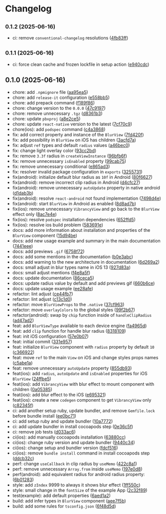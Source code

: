 # Changelog

## <small>0.1.2 (2025-06-16)</small>

* ci: remove `conventional-changelog` resolutions ([4fb83ff](https://github.com/DanielAraldi/react-native-blur-view/commit/4fb83ff))

## <small>0.1.1 (2025-06-16)</small>

* ci: force clean cache and frozen lockfile in setup action ([e940cdc](https://github.com/DanielAraldi/react-native-blur-view/commit/e940cdc))

## 0.1.0 (2025-06-16)

* chore: add `.npmignore` file ([aa95ea5](https://github.com/DanielAraldi/react-native-blur-view/commit/aa95ea5))
* chore: add `release-it` configuration ([e558bb5](https://github.com/DanielAraldi/react-native-blur-view/commit/e558bb5))
* chore: add prepack command ([f189f86](https://github.com/DanielAraldi/react-native-blur-view/commit/f189f86))
* chore: change version to the `0.0.0` ([47c9197](https://github.com/DanielAraldi/react-native-blur-view/commit/47c9197))
* chore: remove unnecessary `.tgz` ([d8361b3](https://github.com/DanielAraldi/react-native-blur-view/commit/d8361b3))
* chore: update `pbxproj` ([a8e2ce5](https://github.com/DanielAraldi/react-native-blur-view/commit/a8e2ce5))
* chore: update `react-native` version to the latest ([7cf70c9](https://github.com/DanielAraldi/react-native-blur-view/commit/7cf70c9))
* chore(ios): add `podspec` command ([c4a3868](https://github.com/DanielAraldi/react-native-blur-view/commit/c4a3868))
* fix: add correct property and instance of the `BlurView` ([7fd420f](https://github.com/DanielAraldi/react-native-blur-view/commit/7fd420f))
* fix: add possibility in `BlurView` on iOS has children ([3acfd7a](https://github.com/DanielAraldi/react-native-blur-view/commit/3acfd7a))
* fix: adjust `ref` types and default `radius` values ([a46bec0](https://github.com/DanielAraldi/react-native-blur-view/commit/a46bec0))
* fix: change light overlay color ([93cc2bd](https://github.com/DanielAraldi/react-native-blur-view/commit/93cc2bd))
* fix: remove `3.3f` radius in `createViewInstance` ([96bfb6f](https://github.com/DanielAraldi/react-native-blur-view/commit/96bfb6f))
* fix: remove unnecessary `isEnabled` property ([99cab75](https://github.com/DanielAraldi/react-native-blur-view/commit/99cab75))
* fix: remove unnecessary conditional ([e865ad3](https://github.com/DanielAraldi/react-native-blur-view/commit/e865ad3))
* fix: resolver invalid package configuration in `exports` ([3255731](https://github.com/DanielAraldi/react-native-blur-view/commit/3255731))
* fix(android): initialize default blur radius as `10f` in Android ([80f6627](https://github.com/DanielAraldi/react-native-blur-view/commit/80f6627))
* fix(android): remove incorrect clip radius in Android ([d4cfc27](https://github.com/DanielAraldi/react-native-blur-view/commit/d4cfc27))
* fix(android): remove unnecessary `autoUpdate` property in native android ([d1dab3b](https://github.com/DanielAraldi/react-native-blur-view/commit/d1dab3b))
* fix(android): resolve `react-android` not found implementation ([7498d4e](https://github.com/DanielAraldi/react-native-blur-view/commit/7498d4e))
* fix(android): start `BlurView` in Android as enabled ([8d8ad7b](https://github.com/DanielAraldi/react-native-blur-view/commit/8d8ad7b))
* fix(ios): remove unnecessary `VibrancyView` and go back to the `BlurView` effect only ([8ac7e4e](https://github.com/DanielAraldi/react-native-blur-view/commit/8ac7e4e))
* fix(ios): resolve `podspec` installation dependencies ([652ffd5](https://github.com/DanielAraldi/react-native-blur-view/commit/652ffd5))
* fix(ios): resolve ios build problem ([583691e](https://github.com/DanielAraldi/react-native-blur-view/commit/583691e))
* docs: add more information about installation and properties of the `BlurView` component ([15d94be](https://github.com/DanielAraldi/react-native-blur-view/commit/15d94be))
* docs: add new usage example and summary in the main documentation ([7441eee](https://github.com/DanielAraldi/react-native-blur-view/commit/7441eee))
* docs: add previews `.gif` ([6758f72](https://github.com/DanielAraldi/react-native-blur-view/commit/6758f72))
* docs: add some mentions in the documentation ([b0e3abc](https://github.com/DanielAraldi/react-native-blur-view/commit/b0e3abc))
* docs: add warning to the new architecture in documentation ([6d269a2](https://github.com/DanielAraldi/react-native-blur-view/commit/6d269a2))
* docs: small adjust in blur types name in iOS 13 ([927d83a](https://github.com/DanielAraldi/react-native-blur-view/commit/927d83a))
* docs: small adjust mentions ([f4e8a5f](https://github.com/DanielAraldi/react-native-blur-view/commit/f4e8a5f))
* docs: update documentation ([86ceca5](https://github.com/DanielAraldi/react-native-blur-view/commit/86ceca5))
* docs: update radius value by default and add previews gif ([660b6ce](https://github.com/DanielAraldi/react-native-blur-view/commit/660b6ce))
* docs: update usage example ([ee28afe](https://github.com/DanielAraldi/react-native-blur-view/commit/ee28afe))
* refactor: lint adjust ([ce44fb7](https://github.com/DanielAraldi/react-native-blur-view/commit/ce44fb7))
* refactor: lint adjust ([c13c1d0](https://github.com/DanielAraldi/react-native-blur-view/commit/c13c1d0))
* refactor: move `BlurViewProps` to the `.native` ([37cf963](https://github.com/DanielAraldi/react-native-blur-view/commit/37cf963))
* refactor: move `overlayColors` to the global styles ([99f2b67](https://github.com/DanielAraldi/react-native-blur-view/commit/99f2b67))
* refactor(android): swap by `chip` function inside of `handleClipRadius` ([ad47ad2](https://github.com/DanielAraldi/react-native-blur-view/commit/ad47ad2))
* feat: add `BlurViewType` available to each device engine ([fa4965d](https://github.com/DanielAraldi/react-native-blur-view/commit/fa4965d))
* feat: add `clip` function for handle blur radius ([8318109](https://github.com/DanielAraldi/react-native-blur-view/commit/8318109))
* feat: init iOS configuration ([57e0b07](https://github.com/DanielAraldi/react-native-blur-view/commit/57e0b07))
* feat: initial commit ([331e957](https://github.com/DanielAraldi/react-native-blur-view/commit/331e957))
* feat: initialize `BlurView` component with `radius` property by default `10` ([c366922](https://github.com/DanielAraldi/react-native-blur-view/commit/c366922))
* feat: move `ref` to the main `View` on iOS and change styles props names ([c5abe1a](https://github.com/DanielAraldi/react-native-blur-view/commit/c5abe1a))
* feat: remove unnecessary `autoUpdate` property ([855db93](https://github.com/DanielAraldi/react-native-blur-view/commit/855db93))
* feat(ios): add `radius`, `autoUpdate` and `isEnabled` properties for iOS `BlurView` ([24ffbe5](https://github.com/DanielAraldi/react-native-blur-view/commit/24ffbe5))
* feat(ios): add `VibrancyView` with blur effect to mount component with children ([0a05385](https://github.com/DanielAraldi/react-native-blur-view/commit/0a05385))
* feat(ios): add blur effect to the iOS ([e695321](https://github.com/DanielAraldi/react-native-blur-view/commit/e695321))
* feat(ios): create a new `codegen` component to get `VibrancyView` only ([c82345f](https://github.com/DanielAraldi/react-native-blur-view/commit/c82345f))
* ci: add another setup ruby, update bundler, and remove `Gemfile.lock` before bundle install ([ee0bc71](https://github.com/DanielAraldi/react-native-blur-view/commit/ee0bc71))
* ci: add setup ruby and update bundler ([10a7772](https://github.com/DanielAraldi/react-native-blur-view/commit/10a7772))
* ci: add update bundler in install cocoapods step ([0e36c5f](https://github.com/DanielAraldi/react-native-blur-view/commit/0e36c5f))
* ci: remove job tests ([d033ac6](https://github.com/DanielAraldi/react-native-blur-view/commit/d033ac6))
* ci(ios): add manually cocoapods installation ([63880cc](https://github.com/DanielAraldi/react-native-blur-view/commit/63880cc))
* ci(ios): change ruby version and update bundler ([9440c34](https://github.com/DanielAraldi/react-native-blur-view/commit/9440c34))
* ci(ios): change setup and bundler version ([fdcf516](https://github.com/DanielAraldi/react-native-blur-view/commit/fdcf516))
* ci(ios): remove `bundle install` command in install cocoapods step ([ddcb32c](https://github.com/DanielAraldi/react-native-blur-view/commit/ddcb32c))
* perf: change `useCallback` in clip radius by `useMemo` ([422c8a1](https://github.com/DanielAraldi/react-native-blur-view/commit/422c8a1))
* perf: remove unnecessary `Array.from` inside `useMemo` ([197e0d8](https://github.com/DanielAraldi/react-native-blur-view/commit/197e0d8))
* perf(android): add equivalent radius for android radius property: ([6b01283](https://github.com/DanielAraldi/react-native-blur-view/commit/6b01283))
* style: add `zIndex` 9999 to always it shows blur effect ([1ff550c](https://github.com/DanielAraldi/react-native-blur-view/commit/1ff550c))
* style: small change in the `fontSize` of the example App ([2c32f89](https://github.com/DanielAraldi/react-native-blur-view/commit/2c32f89))
* test(example): add default properties ([6aed1a2](https://github.com/DanielAraldi/react-native-blur-view/commit/6aed1a2))
* build: add infer types in `BlurView` component ([aee7f5b](https://github.com/DanielAraldi/react-native-blur-view/commit/aee7f5b))
* build: add some rules for `tsconfig.json` ([6f48d5d](https://github.com/DanielAraldi/react-native-blur-view/commit/6f48d5d))
